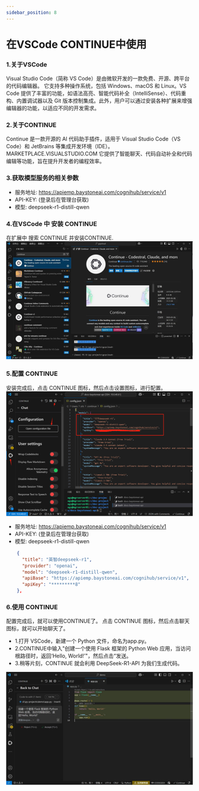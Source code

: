 ```yaml
---
sidebar_position: 8
---
```


# 在VSCode CONTINUE中使用 

### 1.关于VSCode 
Visual Studio Code（简称 VS Code）是由微软开发的一款免费、开源、跨平台的代码编辑器。 
它支持多种操作系统，包括 Windows、macOS 和 Linux。VS Code 提供了丰富的功能，如语法高亮、智能代码补全（IntelliSense）、代码重构、内置调试器以及 Git 版本控制集成。此外，用户可以通过安装各种扩展来增强编辑器的功能，以适应不同的开发需求。


### 2.关于CONTINUE

Continue 是一款开源的 AI 代码助手插件，适用于 Visual Studio Code（VS Code）和 JetBrains 等集成开发环境（IDE）。 
MARKETPLACE.VISUALSTUDIO.COM
它提供了智能聊天、代码自动补全和代码编辑等功能，旨在提升开发者的编程效率。


### 3.获取模型服务的相关参数

- 服务地址: https://apiemp.baystoneai.com/cognihub/service/v1
- API-KEY: (登录后在管理台获取)  
- 模型: deepseek-r1-distill-qwen

### 4.在VSCode 中 安装 CONTINUE

在扩展中 搜索 CONTINUE 并安装CONTINUE. 
![alt text](img/vs-1.png)

### 5.配置 CONTINUE

安装完成后，点击 CONTINUE 图标，然后点击设置图标，进行配置。
![alt text](img/vs-2.png)
- 服务地址: https://apiemp.baystoneai.com/cognihub/service/v1
- API-KEY: (登录后在管理台获取)
- 模型: deepseek-r1-distill-qwen

```json
    {
      "title": "英智deepseek-r1",
      "provider": "openai",
      "model": "deepseek-r1-distill-qwen",
      "apiBase": "https://apiemp.baystoneai.com/cognihub/service/v1",
      "apiKey": "*********8"
    },
```

### 6.使用 CONTINUE

配置完成后，就可以使用CONTINUE了。 点击 CONTINUE 图标，然后点击聊天图标，就可以开始聊天了。

- 1.打开 VSCode，新建一个 Python 文件，命名为app.py。
- 2.CONTINUE中输入"创建一个使用 Flask 框架的 Python Web 应用，当访问根路径时，返回‘Hello, World!’"，然后点击“发送。
- 3.稍等片刻，CONTINUE 就会利用 DeepSeek-R1-API 为我们生成代码。

![alt text](img/vs-3.png)
